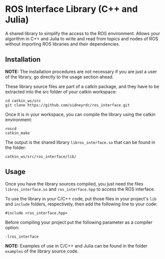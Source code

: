 # ROS Interface Library (C++ and Julia)

A shared library to simplify the access to the ROS environment. Allows your algorithm in C++
and Julia to write and read from topics and nodes of ROS without importing ROS libraries
and their dependencies.

## Installation

**NOTE:** The installation procedures are not necessary if you are just a user of the library,
go directly to the usage section ahead.

These library source files are part of a catkin package, and they have to be extracted
into the src folder of your catkin workspace:
```
cd catkin_ws/src
git clone https://github.com/sidneyrdc/ros_interface.git
```

Once it is in your workspace, you can compile the library using the catkin environment:
```
roscd
catkin_make
```

The output is the shared library `libros_interface.so` that can be found in the folder:
```
catkin_ws/src/ros_interface/lib/
```

## Usage

Once you have the library sources compiled, you just need the files `libros_interface.so`
and `ros_interface.hpp` to access the ROS interface.

To use the library in your C/C++ code, put those files in your project's `lib` and
`include` folders, respectively, then add the following line to your code:
```
#include <ros_interface.hpp>
```

Before compiling your project put the following parameter as a compiler option:
```
-lros_interface
```

**NOTE:** Examples of use in C/C++ and Julia can be found in the folder `examples`
of the library source code.

